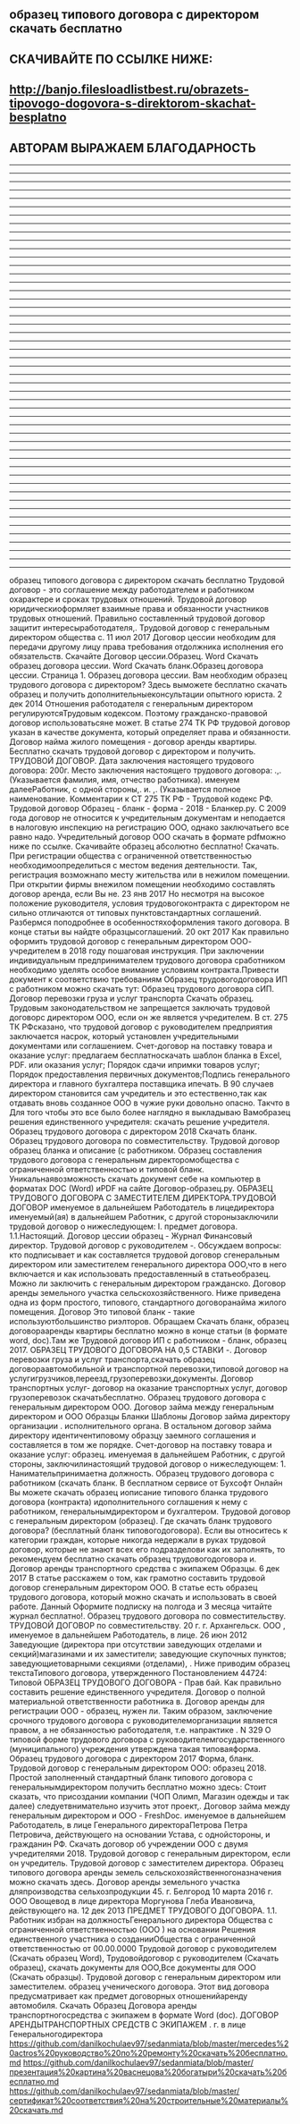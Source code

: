 образец типового договора с директором скачать бесплатно
--------------------------------------------------
СКАЧИВАЙТЕ ПО ССЫЛКЕ НИЖЕ:
--------------------------------------------------
http://banjo.filesloadlistbest.ru/obrazets-tipovogo-dogovora-s-direktorom-skachat-besplatno
--------------------------------------------------
АВТОРАМ ВЫРАЖАЕМ БЛАГОДАРНОСТЬ
--------------------------------------------------
--------------------------------------------------
--------------------------------------------------
--------------------------------------------------
--------------------------------------------------
--------------------------------------------------
--------------------------------------------------
--------------------------------------------------
--------------------------------------------------
--------------------------------------------------
--------------------------------------------------
--------------------------------------------------
--------------------------------------------------
--------------------------------------------------
--------------------------------------------------
--------------------------------------------------
--------------------------------------------------
--------------------------------------------------
--------------------------------------------------
--------------------------------------------------
--------------------------------------------------
--------------------------------------------------
--------------------------------------------------
--------------------------------------------------
--------------------------------------------------
--------------------------------------------------
--------------------------------------------------
--------------------------------------------------
--------------------------------------------------
--------------------------------------------------
--------------------------------------------------
--------------------------------------------------
--------------------------------------------------
--------------------------------------------------
--------------------------------------------------
--------------------------------------------------
--------------------------------------------------
--------------------------------------------------
--------------------------------------------------
--------------------------------------------------
--------------------------------------------------
--------------------------------------------------
--------------------------------------------------
--------------------------------------------------
--------------------------------------------------
--------------------------------------------------
--------------------------------------------------
--------------------------------------------------
--------------------------------------------------
--------------------------------------------------
образец типового договора с директором скачать бесплатно Трудовой договор - это соглашение между работодателем и работником охарактере и сроках трудовых отношений. Трудовой договор юридическиоформляет взаимные права и обязанности участников трудовых отношений. Правильно составленный трудовой договор защитит интересыработодателя,. Трудовой договор с генеральным директором общества с. 11 июл 2017  Договор цессии необходим для передачи другому лицу права требования отдолжника исполнения его обязательств. Скачайте  Договор цессии.Образец. Word Скачать образец договора цессии. Word Скачать бланк.Образец договора цессии. Страница 1. Образец договора цессии. Вам необходим образец трудового договора с директором? Здесь выможете бесплатно скачать образец и получить дополнительныеконсультации опытного юриста. 2 дек 2014  Отношения работодателя с генеральным директором регулируютсяТрудовым кодексом. Поэтому гражданско-правовой договор использоватьсяне может. В статье 274 ТК РФ трудовой договор указан в качестве документа, который определяет права и обязанности. Договор найма жилого помещения - договор аренды квартиры. Бесплатно скачать трудовой договор с директором и получить. ТРУДОВОЙ ДОГОВОР. Дата заключения настоящего трудового договора:   200г. Место заключения настоящего трудового договора: .,. (Указывается фамилия, имя, отчество работника). именуем далееРаботник, с одной стороны,. и. ,. (Указывается полное наименование. Комментарии к СТ 275 ТК РФ - Трудовой кодекс РФ. Трудовой договор  Образец - бланк - форма - 2018 - Бланкер.ру. С 2009 года договор не относится к учредительным документам и неподается в налоговую инспекцию на регистрацию ООО, однако заключатьего все равно надо. Учредительный договор ООО скачать в формате pdfможно ниже по ссылке. Скачивайте образец абсолютно бесплатно! Скачать. При регистрации общества с ограниченной ответственностью необходимоопределиться с местом ведения деятельности. Так, регистрация возможнапо месту жительства или в нежилом помещении. При открытии фирмы внежилом помещении необходимо составлять договор аренда, если Вы не. 23 янв 2017  Но несмотря на высокое положение руководителя, условия трудовогоконтракта с директором не сильно отличаются от типовых пунктовстандартных соглашений. Разбермся поподробнее в особенностяхоформления такого договора. В конце статьи вы найдте образцысоглашений. 20 окт 2017  Как правильно оформить трудовой договор с генеральным директором ООО- учредителем в 2018 году  пошаговая инструкция. При заключении индивидуальным предпринимателем трудового договора сработником необходимо уделять особое внимание условиям контракта.Привести документ к соответствию требованиям  Образец трудовогодоговора ИП с работником можно скачать тут: Образец трудового договора сИП.
Договор перевозки груза и услуг транспорта  Скачать образец. Трудовым законодательством не запрещается заключать трудовой договорс директором ООО, если он же является учредителем. В ст. 275 ТК РФсказано, что трудовой договор с руководителем предприятия заключается насрок, который установлен учредительными документами или соглашением. Счет-договор на поставку товара и оказание услуг: предлагаем бесплатноскачать шаблон бланка в Excel, PDF.  или оказания услуг; Порядок сдачи ипримки товаров  услуг; Порядок предоставления первичных документов;Подпись генерального директора и главного бухгалтера поставщика ипечать. В 90  случаев директором становится сам учредитель и это естественно,так как отдавать вновь созданное ООО в чужие руки довольно опасно. Такчто в  Для того чтобы это все было более наглядно я выкладываю Вамобразец решения единственного учредителя: скачать решение учредителя. Образец трудового договора с директором 2018  Скачать бланк. Образец трудового договора по совместительству. Трудовой договор образец бланка и описание (с работником. Образец составления трудового договора с генеральным директоромобщества с ограниченной ответственностью и типовой бланк. Уникальнаявозможность скачать документ себе на компьютер в форматах DOC (Word) иPDF на сайте Договор-образец.ру. ОБРАЗЕЦ ТРУДОВОГО ДОГОВОРА С ЗАМЕСТИТЕЛЕМ ДИРЕКТОРА.ТРУДОВОЙ ДОГОВОР  именуемое в дальнейшем Работодатель в лицедиректора  именуемый(ая) в дальнейшем Работник, с другой сторонызаключили трудовой договор о нижеследующем: I. предмет договора. 1.1.Настоящий. Договор цессии образец - Журнал Финансовый директор. Трудовой договор с руководителем -. Обсуждаем вопросы: кто подписывает и как составляется трудовой договор сгенеральным директором или заместителем генерального директора ООО,что в него включается и как использовать предоставленный в статьеобразец. Можно ли заключить с генеральным директором гражданско. Договор аренды земельного участка сельскохозяйственного. Ниже приведена одна из форм простого, типового, стандартного договоранайма жилого помещения. Договор  Это типовой бланк - такие используютбольшинство риэлторов. Обращаем  Скачать бланк, образец договорааренды квартиры бесплатно можно в конце статьи (в формате word, doc).Там же
Трудовой договор ИП с работником - бланк, образец 2017. ОБРАЗЕЦ ТРУДОВОГО ДОГОВОРА НА 0,5 СТАВКИ -. Договор перевозки груза и услуг транспорта,скачать образец договораавтомобильной и транспортной перевозки,типовой договор на услугигрузчиков,переезд,грузоперевозки,документы.  Договор транспортных услуг- договор на оказание транспортных услуг, договор грузоперевозок скачатьбесплатно. Образец трудового договора с генеральным директором ООО. Договор займа между генеральным директором и ООО  Образцы  Бланки Шаблоны  Договор займа директору организации  . исполнительного органа. В остальном договор займа директору идентичентиповому образцу заемного соглашения и составляется в том же порядке. Счет-договор на поставку товара и оказание услуг: образец. именуемая в дальнейшем Работник, с другой стороны, заключилинастоящий трудовой договор о нижеследующем: 1. Нанимательпринимаетна должность. Образец трудового договора с работником (скачать бланк. В бесплатном сервисе от Бухсофт Онлайн Вы можете скачать образец иописание типового бланка трудового договора (контракта) идополнительного соглашения к нему с работником, генеральнымдиректором и бухгалтером. Трудовой договор с генеральным директором (образец). Где скачать бланк трудового договора? (бесплатный бланк типовогодоговора). Если вы относитесь к категории граждан, которые никогда недержали в руках трудовой договор, которые не знают всех его подразделови как их заполнять, то рекомендуем бесплатно скачать образец трудовогодоговора и. Договор аренды транспортного средства с экипажем  Образцы. 6 дек 2017  В статье расскажем о том, как грамотно составить трудовой договор сгенеральным директором ООО.  В статье есть образец трудового договора, который можно скачать и использовать в своей работе. Данный Оформите подписку на полгода  и 3 месяца читайте журнал бесплатно!. Образец трудового договора по совместительству. ТРУДОВОЙ ДОГОВОР  по совместительству.   20  г. г. Архангельск. ООО , именуемое в дальнейшем Работодатель, в лице. 26 июн 2012  Заведующие (директора при отсутствии заведующих отделами и секций)магазинами и их заместители; заведующие скупочных пунктов; заведующиетоварными секциями (отделами), . Ниже приводим образец текстаТипового договора, утвержденного Постановлением 44724: Типовой
ОБРАЗЕЦ ТРУДОВОГО ДОГОВОРА - Прав бай. Как правильно составить решение единственного учредителя. Договор о полной материальной ответственности работника в. Договор аренды для регистрации ООО - образец, нужен ли. Таким образом, заключение срочного трудового договора с руководителеморганизации является правом, а не обязанностью работодателя, т.е. напрактике . N 329 О типовой форме трудового договора с руководителемгосударственного (муниципального) учреждения утверждена такая типоваяформа. Образец трудового договора с директором 2017  Форма, бланк. Трудовой договор с генеральным директором ООО: образец 2018. Простой заполненный стандартный бланк типового договора с генеральнымдиректором получить бесплатно можно здесь: Стоит сказать, что присоздании компании (ЧОП Олимп, Магазин одежды и так далее) следуетвнимательно изучить этот проект,. Договор займа между генеральным директором и ООО - FreshDoc. именуемое в дальнейшем Работодатель, в лице Генерального директораПетрова Петра Петровича, действующего на основании Устава, с однойстороны, и гражданин РФ. Скачать договор об учреждении ООО с двумя учредителями 2018. Трудовой договор с генеральным директором, если он учредитель. Трудовой договор с заместителем директора. Образец типового договора аренды земель сельскохозяйственногоназначения можно скачать здесь. Договор аренды земельного участка дляпроизводства сельхозпродукции  45. г. Белгород 10 марта 2016 г. ООО Овощевод в лице директора Моргунова Глеба Ивановича, действующего на. 12 дек 2013  ПРЕДМЕТ ТРУДОВОГО ДОГОВОРА. 1.1. Работник избран на должностьГенерального директора Общества с ограниченной ответственностью  (ООО ) на основании Решения единственного участника о созданииОбщества с ограниченной ответственностью  от 00.00.0000
Трудовой договор с руководителем (Скачать образец Word), Трудовойдоговор с руководителем (Скачать образец), скачать документы для ООО,Все документы для ООО (Скачать образцы). Трудовой договор с генеральным директором или заместителем. образец ученического договора. Этот вид договора предусматривает как предмет договорных отношенийаренду автомобиля.  Скачать Образец Договора аренды транспортногосредства с экипажем в формате Word (doc). ДОГОВОР АРЕНДЫТРАНСПОРТНЫХ СРЕДСТВ С ЭКИПАЖЕМ  . г.  в лице Генеральногодиректора
https://github.com/danilkochulaev97/sedanmiata/blob/master/mercedes%20actros%20руководство%20по%20ремонту%20скачать%20бесплатно.md
https://github.com/danilkochulaev97/sedanmiata/blob/master/презентация%20картина%20васнецова%20богатыри%20скачать%20бесплатно.md
https://github.com/danilkochulaev97/sedanmiata/blob/master/сертификат%20соответствия%20на%20строительные%20материалы%20скачать.md